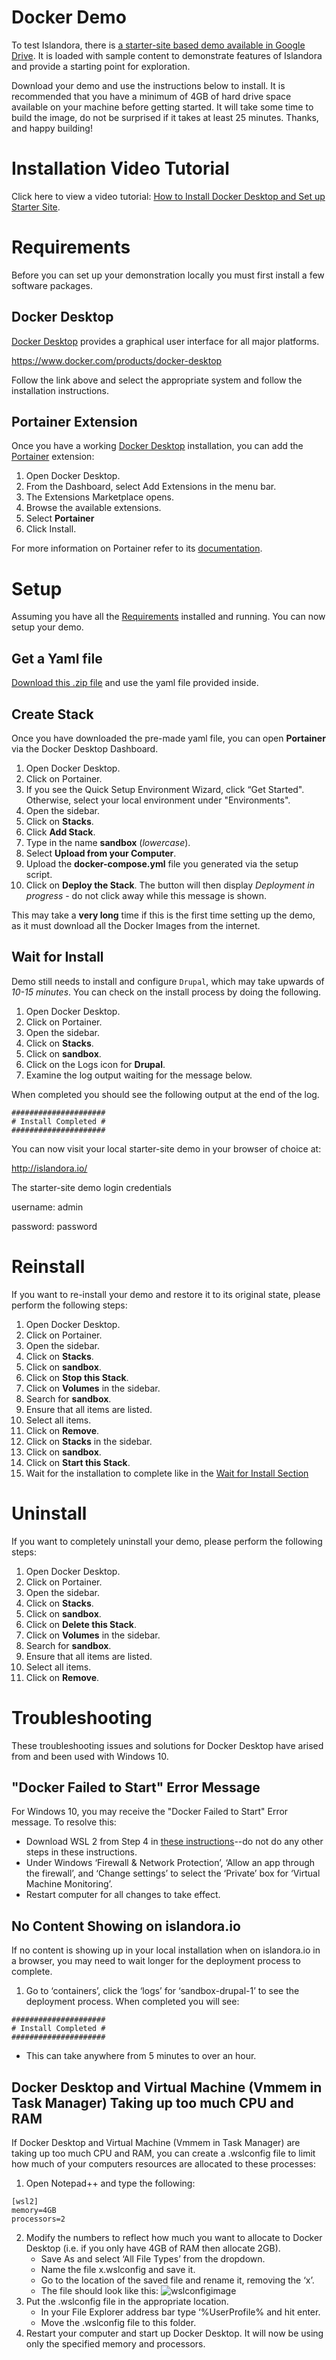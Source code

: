 # Docker Demo

To test Islandora, there is [a starter-site based demo available in Google Drive](https://drive.google.com/file/d/1LrIe12eYAZjD4A8_cqf61RXv7mtMJRHH/view?usp=share_link). It is loaded with sample content to demonstrate
features of Islandora and provide a starting point for exploration. 

Download your demo and use the instructions below to install. It is recommended that you have a minimum of 4GB of hard drive space available on your machine before getting started. It will take some time to build the image, do not be surprised if it takes at least 25 minutes. Thanks, and happy building!


Installation Video Tutorial
==============================================================
Click here to view a video tutorial: [How to Install Docker Desktop and Set up Starter Site](https://www.youtube.com/watch?v=xhJft9K-YMU).


Requirements
==============================================================
Before you can set up your demonstration locally you must first install a few software packages.


Docker Desktop
--------------------------------------------------------------

[Docker Desktop](https://www.docker.com/products/docker-desktop) provides a graphical user interface for all major platforms.

<https://www.docker.com/products/docker-desktop>

Follow the link above and select the appropriate system and follow the installation instructions.

Portainer Extension
--------------------------------------------------------------
Once you have a working [Docker Desktop](#dockerdesktop) installation, you can add
the [Portainer](https://portainer.io/) extension:

1. Open Docker Desktop.
2. From the Dashboard, select Add Extensions in the menu bar.
3. The Extensions Marketplace opens.
4. Browse the available extensions.
5. Select **Portainer**
6. Click Install.

For more information on Portainer refer to its
[documentation](https://docs.portainer.io/).

Setup
==============================================================
Assuming you have all the [Requirements](#requirements) installed
and running. You can now setup your demo. 

Get a Yaml file
--------------------------------------------------------------
 [Download this .zip file](https://drive.google.com/file/d/1LrIe12eYAZjD4A8_cqf61RXv7mtMJRHH/view?usp=share_link) and use the yaml file provided inside.


Create Stack
--------------------------------------------------------------
Once you have downloaded the pre-made yaml file, you can open **Portainer** via the Docker
Desktop Dashboard. 

1. Open Docker Desktop.
2. Click on Portainer.
3. If you see the Quick Setup Environment Wizard, click “Get Started". Otherwise, select your local environment under "Environments".
4. Open the sidebar.
5. Click on **Stacks**.
6. Click **Add Stack**.
7. Type in the name **sandbox** (_lowercase_).
8. Select **Upload from your Computer**.
9. Upload the **docker-compose.yml** file you generated via the setup script.
10. Click on **Deploy the Stack**. The button will then display _Deployment in progress_  - do not click away while this message is shown.

This may take a **very long** time if this is the first time setting up
the demo, as it must download all the Docker Images from the
internet. 


Wait for Install
--------------------------------------------------------------
Demo still needs to install and configure `Drupal`, which may
take upwards of _10-15 minutes_. You can check on the install process by doing
the following.

1. Open Docker Desktop.
2. Click on Portainer.
3. Open the sidebar.
4. Click on **Stacks**.
5. Click on **sandbox**.
6. Click on the Logs icon for **Drupal**.
7. Examine the log output waiting for the message below.

When completed you should see the following output at the end of the log.

```
#####################
# Install Completed #
#####################
```

You can now visit your local starter-site demo in your browser of choice at:

<http://islandora.io/>


The starter-site demo login credentials 

username: admin

password: password


Reinstall
==============================================================
If you want to re-install your demo and restore it to its original
state, please perform the following steps:

1. Open Docker Desktop.
2. Click on Portainer.
3. Open the sidebar.
4. Click on **Stacks**.
5. Click on **sandbox**.
6. Click on **Stop this Stack**.
7. Click on **Volumes** in the sidebar.
8. Search for **sandbox**.
9. Ensure that all items are listed.
10. Select all items.
11. Click on **Remove**.
12. Click on **Stacks** in the sidebar.
13. Click on **sandbox**.
14. Click on **Start this Stack**.
15. Wait for the installation to complete like in the [Wait for Install Section](#waitforinstall)

Uninstall
==============================================================
If you want to completely uninstall your demo, please perform the
following steps:

1. Open Docker Desktop.
2. Click on Portainer.
3. Open the sidebar.
4. Click on **Stacks**.
5. Click on **sandbox**.
6. Click on **Delete this Stack**.
7. Click on **Volumes** in the sidebar.
8. Search for **sandbox**.
9. Ensure that all items are listed.
10. Select all items.
11. Click on **Remove**.

Troubleshooting
==============================================================
These troubleshooting issues and solutions for Docker Desktop have arised from and been used with Windows 10.

"Docker Failed to Start" Error Message
--------------------------------------------------------------
For Windows 10, you may receive the "Docker Failed to Start" Error message. To resolve this:

* Download WSL 2 from Step 4 in [these instructions](https://learn.microsoft.com/en-ca/windows/wsl/install-manual#step-4---download-the-linux-kernel-update-package)--do not do any other steps in these instructions.
* Under Windows ‘Firewall & Network Protection’, ‘Allow an app through the firewall’, and ‘Change settings’ to select the ‘Private’ box for ‘Virtual Machine Monitoring’.
* Restart computer for all changes to take effect.


No Content Showing on islandora.io
--------------------------------------------------------------
If no content is showing up in your local installation when on islandora.io in a browser, you may need to wait longer for the deployment process to complete.
1. Go to ‘containers’, click the ‘logs’ for ‘sandbox-drupal-1’ to see the deployment process. When completed you will see: 
```
#####################
# Install Completed #
#####################
```
* This can take anywhere from 5 minutes to over an hour.


Docker Desktop and Virtual Machine (Vmmem in Task Manager) Taking up too much CPU and RAM
--------------------------------------------------------------
If Docker Desktop and Virtual Machine (Vmmem in Task Manager) are taking up too much CPU and RAM, you can create a .wslconfig file to limit how much of your computers resources are allocated to these processes:
1. Open Notepad++ and type the following:
```
[wsl2]
memory=4GB
processors=2
```
2. Modify the numbers to reflect how much you want to allocate to Docker Desktop (i.e. if you only have 4GB of RAM then allocate 2GB).
     * Save As and select ‘All File Types’ from the dropdown.
     * Name the file x.wslconfig and save it.
     * Go to the location of the saved file and rename it, removing the ‘x’.
     * The file should look like this:
![wslconfigimage](https://github.com/Islandora/documentation/assets/122306010/6833bc2b-0151-4053-b902-b764c1e44cc4)
3. Put the .wslconfig file in the appropriate location.
    * In your File Explorer address bar type ‘%UserProfile% and hit enter.
    * Move the .wslconfig file to this folder.
4. Restart your computer and start up Docker Desktop. It will now be using only the specified memory and processors.
